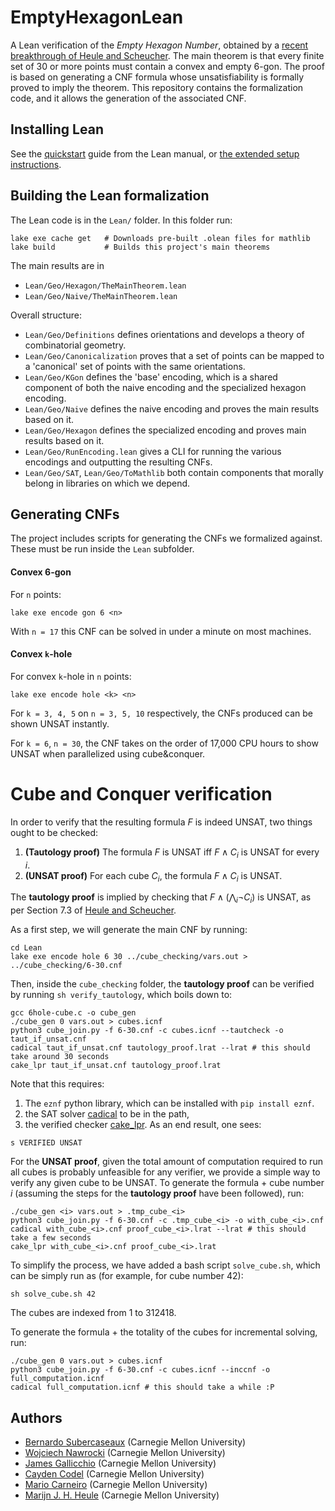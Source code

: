 # EmptyHexagonLean
A Lean verification of the _Empty Hexagon Number_, obtained by a [recent breakthrough of Heule and Scheucher](https://arxiv.org/abs/2403.00737).
The main theorem is that every finite set of 30 or more points must contain a convex and empty 6-gon. The proof is based on generating a CNF formula whose unsatisfiability is formally proved to imply the theorem. This repository contains the formalization code, and it allows the generation of the associated CNF.



## Installing Lean

See the [quickstart](https://lean-lang.org/lean4/doc/quickstart.html) guide from the Lean manual,
or [the extended setup instructions](https://lean-lang.org/lean4/doc/setup.html).


## Building the Lean formalization

The Lean code is in the `Lean/` folder. In this folder run:
```
lake exe cache get   # Downloads pre-built .olean files for mathlib
lake build           # Builds this project's main theorems
```

The main results are in
- `Lean/Geo/Hexagon/TheMainTheorem.lean`
- `Lean/Geo/Naive/TheMainTheorem.lean`

Overall structure:
- `Lean/Geo/Definitions` defines orientations and develops a theory of combinatorial geometry.
- `Lean/Geo/Canonicalization` proves that a set of points can be mapped to a 'canonical' set of points with the same orientations.
- `Lean/Geo/KGon` defines the 'base' encoding, which is a shared component of both the naive encoding and the specialized hexagon encoding.
- `Lean/Geo/Naive` defines the naive encoding and proves the main results based on it.
- `Lean/Geo/Hexagon` defines the specialized encoding and proves main results based on it.
- `Lean/Geo/RunEncoding.lean` gives a CLI for running the various encodings and outputting the resulting CNFs.
- `Lean/Geo/SAT`, `Lean/Geo/ToMathlib` both contain components that morally belong in libraries on which we depend.


## Generating CNFs

The project includes scripts for generating the CNFs we formalized against. These must be run inside the `Lean` subfolder.

#### Convex 6-gon
For `n` points:
```
lake exe encode gon 6 <n>
```
With `n = 17` this CNF can be solved in under a minute on most machines.

#### Convex `k`-hole
For convex `k`-hole in `n` points:
```
lake exe encode hole <k> <n>
```

For `k = 3, 4, 5` on `n = 3, 5, 10` respectively,
the CNFs produced can be shown UNSAT instantly.

For `k = 6`, `n = 30`, the CNF takes on the order of 17,000 CPU hours to show UNSAT when parallelized using cube&conquer.

# Cube and Conquer verification

In order to verify that the resulting formula $F$ is indeed UNSAT, two things ought to be checked:

 1) **(Tautology proof)** The formula $F$ is UNSAT iff $F \land C_i$ is UNSAT for every $i$.
 2) **(UNSAT proof)** For each cube $C_i$, the formula $F \land C_i$ is UNSAT.

The **tautology proof** is implied by checking that $F \land (\bigwedge_i \neg C_i)$ is UNSAT, as per Section 7.3 of [Heule and Scheucher](https://arxiv.org/abs/2403.00737).

As a first step, we will generate the main CNF by running:
```
cd Lean
lake exe encode hole 6 30 ../cube_checking/vars.out > ../cube_checking/6-30.cnf
```

Then, inside the `cube_checking` folder, the **tautology proof** can be verified by running `sh verify_tautology`, which boils down to:
```
gcc 6hole-cube.c -o cube_gen
./cube_gen 0 vars.out > cubes.icnf
python3 cube_join.py -f 6-30.cnf -c cubes.icnf --tautcheck -o taut_if_unsat.cnf
cadical taut_if_unsat.cnf tautology_proof.lrat --lrat # this should take around 30 seconds
cake_lpr taut_if_unsat.cnf tautology_proof.lrat
```
Note that this requires:
1) The `eznf` python library, which can be installed with `pip install eznf`.
2) the SAT solver [cadical](https://github.com/arminbiere/cadical) to be in the path,
3) the verified checker [cake_lpr](https://github.com/tanyongkiam/cake_lpr). As an end result, one sees:

```
s VERIFIED UNSAT
```

For the **UNSAT proof**, given the total amount of computation required to run all cubes is probably unfeasible for any verifier, we provide a simple way to verify any given cube to be UNSAT. To generate the formula + cube number $i$ (assuming the steps for the **tautology proof** have been followed), run:
```
./cube_gen <i> vars.out > .tmp_cube_<i>
python3 cube_join.py -f 6-30.cnf -c .tmp_cube_<i> -o with_cube_<i>.cnf
cadical with_cube_<i>.cnf proof_cube_<i>.lrat --lrat # this should take a few seconds
cake_lpr with_cube_<i>.cnf proof_cube_<i>.lrat
```
To simplify the process, we have added a bash script `solve_cube.sh`, which can be simply run as (for example, for cube number 42):

```
sh solve_cube.sh 42
```
The cubes are indexed from 1 to 312418.

To generate the formula + the totality of the cubes for incremental solving, run:
```
./cube_gen 0 vars.out > cubes.icnf
python3 cube_join.py -f 6-30.cnf -c cubes.icnf --inccnf -o full_computation.icnf
cadical full_computation.icnf # this should take a while :P
```

## Authors
- [Bernardo Subercaseaux](https://bsubercaseaux.github.io/) (Carnegie Mellon University)
- [Wojciech Nawrocki](https://voidma.in/) (Carnegie Mellon University)
- [James Gallicchio](https://gallicch.io/index.html) (Carnegie Mellon University)
- [Cayden Codel](https://crcodel.com/) (Carnegie Mellon University)
- [Mario Carneiro](https://digama0.github.io/) (Carnegie Mellon University)
- [Marijn J. H. Heule](https://www.cs.cmu.edu/~mheule/) (Carnegie Mellon University)
